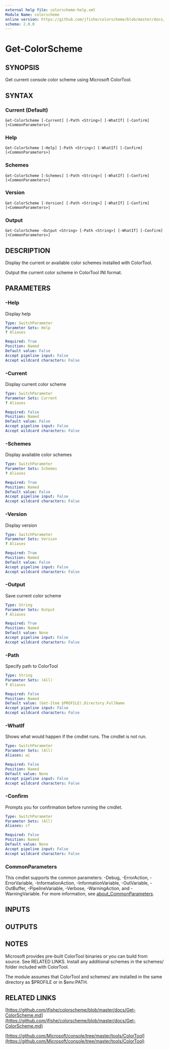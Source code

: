 ```yaml
---
external help file: colorscheme-help.xml
Module Name: colorscheme
online version: https://github.com/jfishe/colorscheme/blob/master/docs/Get-ColorScheme.md
schema: 2.0.0
---
```


# Get-ColorScheme

## SYNOPSIS

Get current console color scheme using Microsoft ColorTool.

## SYNTAX

### Current (Default)

```
Get-ColorScheme [-Current] [-Path <String>] [-WhatIf] [-Confirm] [<CommonParameters>]
```

### Help

```
Get-ColorScheme [-Help] [-Path <String>] [-WhatIf] [-Confirm] [<CommonParameters>]
```

### Schemes

```
Get-ColorScheme [-Schemes] [-Path <String>] [-WhatIf] [-Confirm] [<CommonParameters>]
```

### Version

```
Get-ColorScheme [-Version] [-Path <String>] [-WhatIf] [-Confirm] [<CommonParameters>]
```

### Output

```
Get-ColorScheme -Output <String> [-Path <String>] [-WhatIf] [-Confirm] [<CommonParameters>]
```

## DESCRIPTION

Display the current or available color schemes installed with ColorTool.

Output the current color scheme in ColorTool INI format.

## PARAMETERS

### -Help

Display help

```yaml
Type: SwitchParameter
Parameter Sets: Help
? Aliases

Required: True
Position: Named
Default value: False
Accept pipeline input: False
Accept wildcard characters: False
```

### -Current

Display current color scheme

```yaml
Type: SwitchParameter
Parameter Sets: Current
? Aliases

Required: False
Position: Named
Default value: False
Accept pipeline input: False
Accept wildcard characters: False
```

### -Schemes

Display available color schemes

```yaml
Type: SwitchParameter
Parameter Sets: Schemes
? Aliases

Required: True
Position: Named
Default value: False
Accept pipeline input: False
Accept wildcard characters: False
```

### -Version

Display version

```yaml
Type: SwitchParameter
Parameter Sets: Version
? Aliases

Required: True
Position: Named
Default value: False
Accept pipeline input: False
Accept wildcard characters: False
```

### -Output

Save current color scheme

```yaml
Type: String
Parameter Sets: Output
? Aliases

Required: True
Position: Named
Default value: None
Accept pipeline input: False
Accept wildcard characters: False
```

### -Path

Specify path to ColorTool

```yaml
Type: String
Parameter Sets: (All)
? Aliases

Required: False
Position: Named
Default value: (Get-Item $PROFILE).Directory.FullName
Accept pipeline input: False
Accept wildcard characters: False
```

### -WhatIf

Shows what would happen if the cmdlet runs.
The cmdlet is not run.

```yaml
Type: SwitchParameter
Parameter Sets: (All)
Aliases: wi

Required: False
Position: Named
Default value: None
Accept pipeline input: False
Accept wildcard characters: False
```

### -Confirm

Prompts you for confirmation before running the cmdlet.

```yaml
Type: SwitchParameter
Parameter Sets: (All)
Aliases: cf

Required: False
Position: Named
Default value: None
Accept pipeline input: False
Accept wildcard characters: False
```

### CommonParameters

This cmdlet supports the common parameters: -Debug, -ErrorAction, -ErrorVariable, -InformationAction, -InformationVariable, -OutVariable, -OutBuffer, -PipelineVariable, -Verbose, -WarningAction, and -WarningVariable.
For more information, see [about_CommonParameters](http://go.microsoft.com/fwlink/?LinkID=113216).

## INPUTS

## OUTPUTS

## NOTES

Microsoft provides pre-built ColorTool binaries or you can build from source.
See RELATED LINKS.
Install any additional schemes in the schemes/ folder included with ColorTool.

The module assumes that ColorTool and schemes/ are installed in the same directory as $PROFILE or in $env:PATH.

## RELATED LINKS

[https://github.com/jfishe/colorscheme/blob/master/docs/Get-ColorScheme.md](https://github.com/jfishe/colorscheme/blob/master/docs/Get-ColorScheme.md)

[https://github.com/Microsoft/console/tree/master/tools/ColorTool](https://github.com/Microsoft/console/tree/master/tools/ColorTool)
